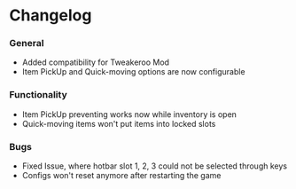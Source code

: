 # Changelog

### General
- Added compatibility for Tweakeroo Mod 
- Item PickUp and Quick-moving options are now configurable

### Functionality
- Item PickUp preventing works now while inventory is open
- Quick-moving items won't put items into locked slots

### Bugs
- Fixed Issue, where hotbar slot 1, 2, 3 could not be selected through keys
- Configs won't reset anymore after restarting the game